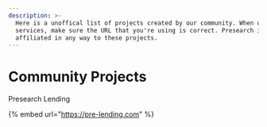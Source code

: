 ```yaml
---
description: >-
  Here is a unoffical list of projects created by our community. When using the
  services, make sure the URL that you're using is correct. Presearch is not
  affiliated in any way to these projects.
---
```


# Community Projects

Presearch Lending

{% embed url="https://pre-lending.com" %}

